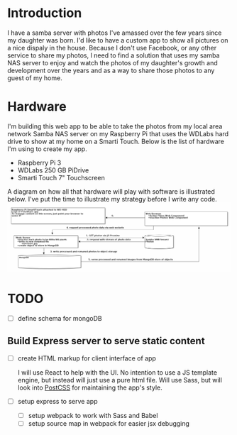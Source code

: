 # Introduction
I have a samba server with photos I've amassed over the few years since my daughter was born.  I'd like to have a custom app to show all pictures on a nice
dispaly in the house.  Because I don't use Facebook, or any other service to share my photos, I need to find a solution that uses my samba NAS server to
enjoy and watch the photos of my daughter's growth and development over the years and as a way to share those photos to any guest of my home.
# Hardware
I'm building this web app to be able to take the photos from my local area network Samba NAS server on my Raspberry Pi that uses the WDLabs hard drive to
show at my home on a Smarti Touch.  Below is the list of hardware I'm using to create my app.
- Raspberry Pi 3
- WDLabs 250 GB PiDrive
- Smarti Touch 7" Touchscreen

A diagram on how all that hardware will play with software is illustrated below.  I've put the time to illustrate my strategy before I write any code.
![app diagram and schema](diagram.png)
# TODO
- [ ] define schema for mongoDB
## Build Express server to serve static content
- [ ] create HTML markup for client interface of app

  I will use React to help with the UI.
  No intention to use a JS template engine, but instead will just use a pure html file.
  Will use Sass, but will look into [PostCSS](https://postcss.org/) for maintaining the app's style.
- [ ] setup express to serve app  
  - [ ] setup webpack to work with Sass and Babel
  - [ ] setup source map in webpack for easier jsx debugging